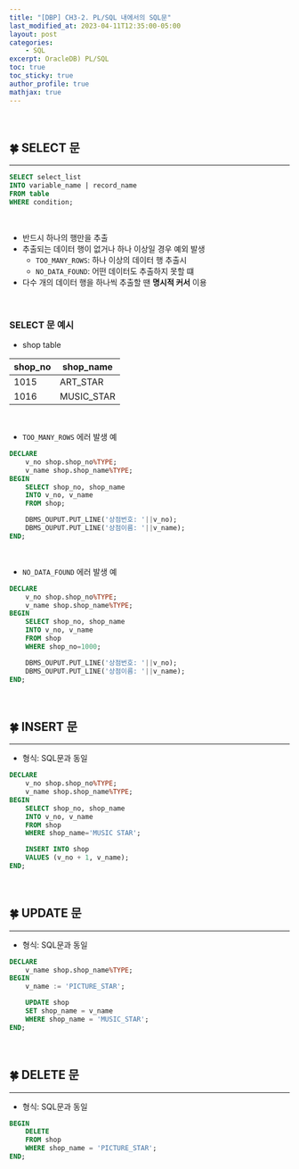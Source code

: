 ```yaml
---
title: "[DBP] CH3-2. PL/SQL 내에서의 SQL문"
last_modified_at: 2023-04-11T12:35:00-05:00
layout: post
categories:
    - SQL
excerpt: OracleDB) PL/SQL
toc: true
toc_sticky: true
author_profile: true
mathjax: true
---
```


<br>

## 🍀 SELECT 문
---

```sql
SELECT select_list
INTO variable_name | record_name
FROM table
WHERE condition;
```

<br>

- 반드시 하나의 행만을 추출
- 추출되는 데이터 행이 없거나 하나 이상일 경우 예외 발생
    - `TOO_MANY_ROWS`: 하나 이상의 데이터 행 추출시
    - `NO_DATA_FOUND`: 어떤 데이터도 추출하지 못할 떄
- 다수 개의 데이터 행을 하나씩 추출할 땐 **명시적 커서** 이용

<br>

### SELECT 문 예시
- shop table

|shop_no|shop_name|
|---|---|
|1015|ART_STAR|
|1016|MUSIC_STAR|

<br>

- `TOO_MANY_ROWS` 에러 발생 예
```sql
DECLARE
    v_no shop.shop_no%TYPE;
    v_name shop.shop_name%TYPE;
BEGIN
    SELECT shop_no, shop_name
    INTO v_no, v_name
    FROM shop;

    DBMS_OUPUT.PUT_LINE('상점번호: '||v_no);
    DBMS_OUPUT.PUT_LINE('상점이름: '||v_name);
END;
```

<br>

- `NO_DATA_FOUND` 에러 발생 예
```sql
DECLARE 
    v_no shop.shop_no%TYPE;
    v_name shop.shop_name%TYPE;
BEGIN
    SELECT shop_no, shop_name
    INTO v_no, v_name
    FROM shop
    WHERE shop_no=1000;

    DBMS_OUPUT.PUT_LINE('상점번호: '||v_no);
    DBMS_OUPUT.PUT_LINE('상점이름: '||v_name);
END;
```

<br>

## 🍀 INSERT 문
---

- 형식: SQL문과 동일

```sql
DECLARE
    v_no shop.shop_no%TYPE;
    v_name shop.shop_name%TYPE;
BEGIN
    SELECT shop_no, shop_name
    INTO v_no, v_name
    FROM shop
    WHERE shop_name='MUSIC STAR';

    INSERT INTO shop
    VALUES (v_no + 1, v_name);
END;
```

<br>

## 🍀 UPDATE 문
---

- 형식: SQL문과 동일

```sql
DECLARE 
    v_name shop.shop_name%TYPE;
BEGIN
    v_name := 'PICTURE_STAR';

    UPDATE shop
    SET shop_name = v_name
    WHERE shop_name = 'MUSIC_STAR';
END;
```

<br>

## 🍀 DELETE 문
---

- 형식: SQL문과 동일

```sql
BEGIN
    DELETE
    FROM shop
    WHERE shop_name = 'PICTURE_STAR';
END;
```